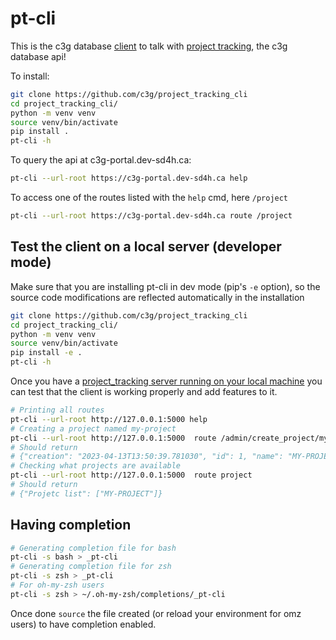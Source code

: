 # pt-cli

This is the c3g database [client](https://github.com/c3g/project_tracking_cli)  to talk with [project tracking](https://github.com/c3g/project_tracking), the c3g database api!

To install:

```bash
git clone https://github.com/c3g/project_tracking_cli
cd project_tracking_cli/
python -m venv venv
source venv/bin/activate
pip install .
pt-cli -h
```


To query the api at c3g-portal.dev-sd4h.ca:

```bash
pt-cli --url-root https://c3g-portal.dev-sd4h.ca help
```

To access one of the routes listed with the `help` cmd, here `/project`
```bash 
pt-cli --url-root https://c3g-portal.dev-sd4h.ca route /project
```


## Test the client on a local server (developer mode)
Make sure that you are installing pt-cli in dev mode (pip's `-e` option), so the source code modifications are reflected automatically in the installation
```bash
git clone https://github.com/c3g/project_tracking_cli
cd project_tracking_cli/
python -m venv venv
source venv/bin/activate
pip install -e .
pt-cli -h
```

Once you have a [project_tracking server running on your local machine](https://github.com/c3g/project_tracking#from-github-with-sqlite-best-for-developer) you can test that the client is working properly and add features to it.

```bash
# Printing all routes
pt-cli --url-root http://127.0.0.1:5000 help
# Creating a project named my-project
pt-cli --url-root http://127.0.0.1:5000  route /admin/create_project/my-project
# Should return
# {"creation": "2023-04-13T13:50:39.781030", "id": 1, "name": "MY-PROJECT", "tablename": "project"}
# Checking what projects are available
pt-cli --url-root http://127.0.0.1:5000  route project
# Should return
# {"Projetc list": ["MY-PROJECT"]}
```

## Having <TAB> completion

```bash
# Generating completion file for bash
pt-cli -s bash > _pt-cli
# Generating completion file for zsh
pt-cli -s zsh > _pt-cli
# For oh-my-zsh users
pt-cli -s zsh > ~/.oh-my-zsh/completions/_pt-cli
```
Once done `source` the file created (or reload your environment for omz users) to have completion enabled.